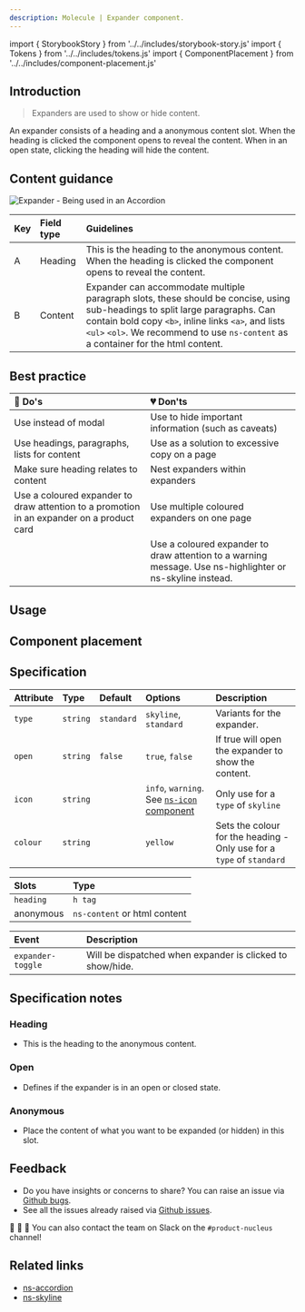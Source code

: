 ```yaml
---
description: Molecule | Expander component.
---
```


import { StorybookStory } from '../../includes/storybook-story.js'
import { Tokens } from '../../includes/tokens.js'
import { ComponentPlacement } from '../../includes/component-placement.js'

## Introduction

> Expanders are used to show or hide content.

An expander consists of a heading and a anonymous content slot.  When the heading is clicked the component opens to reveal the content. When in an open state, clicking the heading will hide the content.

## Content guidance

![Expander - Being used in an Accordion](https://user-images.githubusercontent.com/45626534/75039379-7315b080-54b0-11ea-9816-8b679a290a19.png)

| Key | Field type | Guidelines |
| :--- | :--- | :--- |
| A | Heading | This is the heading to the anonymous content. When the heading is clicked the component opens to reveal the content.   |
| B | Content | Expander can accommodate multiple paragraph slots, these should be concise, using sub-headings to split large paragraphs. Can contain bold copy `<b>`, inline links `<a>`, and lists `<ul>` `<ol>`. We recommend to use `ns-content` as a container for the html content.|

## Best practice

| 💚 Do's | 💔 Don'ts |
| :--- | :--- |
| Use instead of modal | Use to hide important information (such as caveats) |
| Use headings, paragraphs, lists for content | Use as a solution to excessive copy on a page |
| Make sure heading relates to content | Nest expanders within expanders |
| Use a coloured expander to draw attention to a promotion in an expander on a product card | Use multiple coloured expanders on one page |
|  | Use a coloured expander to draw attention to a warning message. Use ns-highlighter or ns-skyline instead. |

## Usage

<StorybookStory story="components-ns-expander--expander"></StorybookStory>

## Component placement

<ComponentPlacement component="ns-expander" parentComponents="ns-accordion,ns-skyline,ns-card,ns-content,ns-product-card,ns-selector"></ComponentPlacement>

## Specification

| Attribute | Type | Default   | Options   | Description |
| :--- | :--- | :--- | :--- | :--- |
| `type` | `string` | `standard` | `skyline`, `standard` | Variants for the expander. |
| `open` | `string` | `false` | `true`, `false` | If true will open the expander to show the content. |
| `icon` | `string` |  | `info`, `warning`. See [`ns-icon` component](../components/ns-icon) | Only use for a `type` of `skyline` |
| `colour` | `string` |  | `yellow` | Sets the colour for the heading - Only use for a `type` of `standard` |

| Slots | Type |
| :--- | :--- |
| `heading` | `h tag`      |
| anonymous | `ns-content` or html content  |

| Event | Description |
| :--- | :--- |
| `expander-toggle` | Will be dispatched when expander is clicked to show/hide. |

## Specification notes

### Heading

* This is the heading to the anonymous content.

### Open

* Defines if the expander is in an open or closed state.

### Anonymous

* Place the content of what you want to be expanded (or hidden) in this slot.

<Tokens component="expander"></Tokens>

## Feedback

* Do you have insights or concerns to share? You can raise an issue via [Github bugs](https://github.com/ConnectedHomes/nucleus/issues/new?assignees=&labels=Bug&template=a--bug-report.md&title=[bug]%20[ns-expander]).
* See all the issues already raised via [Github issues](https://github.com/connectedHomes/nucleus/issues?utf8=%E2%9C%93&q=is%3Aopen+is%3Aissue+label%3ABug+[ns-expander]).

💩 🎉 🦄 You can also contact the team on Slack on the `#product-nucleus` channel!

## Related links

* [ns-accordion](components/ns-accordion.md)
* [ns-skyline](components/ns-skyline.md)
